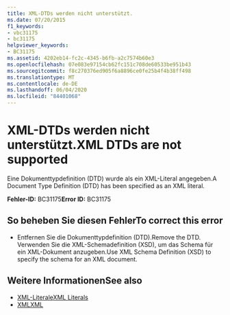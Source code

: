 ```yaml
---
title: XML-DTDs werden nicht unterstützt.
ms.date: 07/20/2015
f1_keywords:
- vbc31175
- bc31175
helpviewer_keywords:
- BC31175
ms.assetid: 4202eb14-fc2c-4345-b6fb-a2c7574b60e3
ms.openlocfilehash: 07e083e97154cb62fc151c708de60533be951b43
ms.sourcegitcommit: f8c270376ed905f6a8896ce0fe25b4f4b38ff498
ms.translationtype: MT
ms.contentlocale: de-DE
ms.lasthandoff: 06/04/2020
ms.locfileid: "84401068"
---
```

# <a name="xml-dtds-are-not-supported"></a><span data-ttu-id="d07e7-102">XML-DTDs werden nicht unterstützt.</span><span class="sxs-lookup"><span data-stu-id="d07e7-102">XML DTDs are not supported</span></span>
<span data-ttu-id="d07e7-103">Eine Dokumenttypdefinition (DTD) wurde als ein XML-Literal angegeben.</span><span class="sxs-lookup"><span data-stu-id="d07e7-103">A Document Type Definition (DTD) has been specified as an XML literal.</span></span>  
  
 <span data-ttu-id="d07e7-104">**Fehler-ID:** BC31175</span><span class="sxs-lookup"><span data-stu-id="d07e7-104">**Error ID:** BC31175</span></span>  
  
## <a name="to-correct-this-error"></a><span data-ttu-id="d07e7-105">So beheben Sie diesen Fehler</span><span class="sxs-lookup"><span data-stu-id="d07e7-105">To correct this error</span></span>  
  
- <span data-ttu-id="d07e7-106">Entfernen Sie die Dokumenttypdefinition (DTD).</span><span class="sxs-lookup"><span data-stu-id="d07e7-106">Remove the DTD.</span></span> <span data-ttu-id="d07e7-107">Verwenden Sie die XML-Schemadefinition (XSD), um das Schema für ein XML-Dokument anzugeben.</span><span class="sxs-lookup"><span data-stu-id="d07e7-107">Use XML Schema Definition (XSD) to specify the schema for an XML document.</span></span>  
  
## <a name="see-also"></a><span data-ttu-id="d07e7-108">Weitere Informationen</span><span class="sxs-lookup"><span data-stu-id="d07e7-108">See also</span></span>

- [<span data-ttu-id="d07e7-109">XML-Literale</span><span class="sxs-lookup"><span data-stu-id="d07e7-109">XML Literals</span></span>](../language-reference/xml-literals/index.md)
- [<span data-ttu-id="d07e7-110">XML</span><span class="sxs-lookup"><span data-stu-id="d07e7-110">XML</span></span>](../programming-guide/language-features/xml/index.md)
